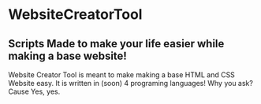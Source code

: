 # WebsiteCreatorTool

## Scripts Made to make your life easier while making a base website!
Website Creator Tool is meant to make making a base HTML and CSS Website easy. It is
written in (soon) 4 programing languages! Why you ask? Cause Yes, yes.

